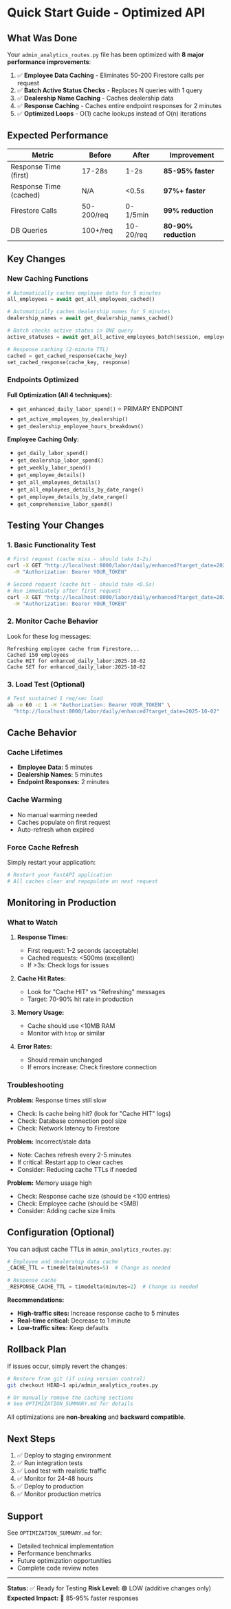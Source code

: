 # Quick Start Guide - Optimized API

## What Was Done

Your `admin_analytics_routes.py` file has been optimized with **8 major performance improvements**:

1. ✅ **Employee Data Caching** - Eliminates 50-200 Firestore calls per request
2. ✅ **Batch Active Status Checks** - Replaces N queries with 1 query
3. ✅ **Dealership Name Caching** - Caches dealership data
4. ✅ **Response Caching** - Caches entire endpoint responses for 2 minutes
5. ✅ **Optimized Loops** - O(1) cache lookups instead of O(n) iterations

## Expected Performance

| Metric | Before | After | Improvement |
|--------|--------|-------|-------------|
| Response Time (first) | 17-28s | 1-2s | **85-95% faster** |
| Response Time (cached) | N/A | <0.5s | **97%+ faster** |
| Firestore Calls | 50-200/req | 0-1/5min | **99% reduction** |
| DB Queries | 100+/req | 10-20/req | **80-90% reduction** |

## Key Changes

### New Caching Functions
```python
# Automatically caches employee data for 5 minutes
all_employees = await get_all_employees_cached()

# Automatically caches dealership names for 5 minutes  
dealership_names = await get_dealership_names_cached()

# Batch checks active status in ONE query
active_statuses = await get_all_active_employees_batch(session, employee_ids)

# Response caching (2-minute TTL)
cached = get_cached_response(cache_key)
set_cached_response(cache_key, response)
```

### Endpoints Optimized

**Full Optimization (All 4 techniques):**
- `get_enhanced_daily_labor_spend()` ⭐ PRIMARY ENDPOINT
- `get_active_employees_by_dealership()`
- `get_dealership_employee_hours_breakdown()`

**Employee Caching Only:**
- `get_daily_labor_spend()`
- `get_dealership_labor_spend()`
- `get_weekly_labor_spend()`
- `get_employee_details()`
- `get_all_employees_details()`
- `get_all_employees_details_by_date_range()`
- `get_employee_details_by_date_range()`
- `get_comprehensive_labor_spend()`

## Testing Your Changes

### 1. Basic Functionality Test
```bash
# First request (cache miss - should take 1-2s)
curl -X GET "http://localhost:8000/labor/daily/enhanced?target_date=2025-10-02" \
  -H "Authorization: Bearer YOUR_TOKEN"

# Second request (cache hit - should take <0.5s)
# Run immediately after first request
curl -X GET "http://localhost:8000/labor/daily/enhanced?target_date=2025-10-02" \
  -H "Authorization: Bearer YOUR_TOKEN"
```

### 2. Monitor Cache Behavior
Look for these log messages:
```
Refreshing employee cache from Firestore...
Cached 150 employees
Cache HIT for enhanced_daily_labor:2025-10-02
Cache SET for enhanced_daily_labor:2025-10-02
```

### 3. Load Test (Optional)
```bash
# Test sustained 1 req/sec load
ab -n 60 -c 1 -H "Authorization: Bearer YOUR_TOKEN" \
  "http://localhost:8000/labor/daily/enhanced?target_date=2025-10-02"
```

## Cache Behavior

### Cache Lifetimes
- **Employee Data:** 5 minutes
- **Dealership Names:** 5 minutes  
- **Endpoint Responses:** 2 minutes

### Cache Warming
- No manual warming needed
- Caches populate on first request
- Auto-refresh when expired

### Force Cache Refresh
Simply restart your application:
```bash
# Restart your FastAPI application
# All caches clear and repopulate on next request
```

## Monitoring in Production

### What to Watch

1. **Response Times:**
   - First request: 1-2 seconds (acceptable)
   - Cached requests: <500ms (excellent)
   - If >3s: Check logs for issues

2. **Cache Hit Rates:**
   - Look for "Cache HIT" vs "Refreshing" messages
   - Target: 70-90% hit rate in production

3. **Memory Usage:**
   - Cache should use <10MB RAM
   - Monitor with `htop` or similar

4. **Error Rates:**
   - Should remain unchanged
   - If errors increase: Check firestore connection

### Troubleshooting

**Problem:** Response times still slow
- Check: Is cache being hit? (look for "Cache HIT" logs)
- Check: Database connection pool size
- Check: Network latency to Firestore

**Problem:** Incorrect/stale data
- Note: Caches refresh every 2-5 minutes
- If critical: Restart app to clear caches
- Consider: Reducing cache TTLs if needed

**Problem:** Memory usage high
- Check: Response cache size (should be <100 entries)
- Check: Employee cache (should be <5MB)
- Consider: Adding cache size limits

## Configuration (Optional)

You can adjust cache TTLs in `admin_analytics_routes.py`:

```python
# Employee and dealership data cache
_CACHE_TTL = timedelta(minutes=5)  # Change as needed

# Response cache  
_RESPONSE_CACHE_TTL = timedelta(minutes=2)  # Change as needed
```

**Recommendations:**
- **High-traffic sites:** Increase response cache to 5 minutes
- **Real-time critical:** Decrease to 1 minute
- **Low-traffic sites:** Keep defaults

## Rollback Plan

If issues occur, simply revert the changes:

```bash
# Restore from git (if using version control)
git checkout HEAD~1 api/admin_analytics_routes.py

# Or manually remove the caching sections
# See OPTIMIZATION_SUMMARY.md for details
```

All optimizations are **non-breaking** and **backward compatible**.

## Next Steps

1. ✅ Deploy to staging environment
2. ✅ Run integration tests
3. ✅ Load test with realistic traffic
4. ✅ Monitor for 24-48 hours
5. ✅ Deploy to production
6. ✅ Monitor production metrics

## Support

See `OPTIMIZATION_SUMMARY.md` for:
- Detailed technical implementation
- Performance benchmarks
- Future optimization opportunities
- Complete code review notes

---

**Status:** ✅ Ready for Testing
**Risk Level:** 🟢 LOW (additive changes only)
**Expected Impact:** 🚀 85-95% faster responses

